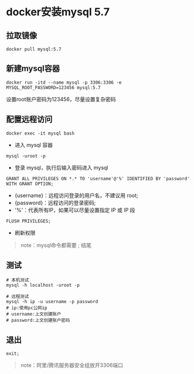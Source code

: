 # docker安装mysql 5.7

## 拉取镜像

```
docker pull mysql:5.7
```

## 新建mysql容器

```
docker run -itd --name mysql -p 3306:3306 -e MYSQL_ROOT_PASSWORD=123456 mysql:5.7
```

设置root账户密码为123456，尽量设置复杂密码

## 配置远程访问

```
docker exec -it mysql bash 
```

- 进入 mysql 容器

```
mysql -uroot -p 
```

- 登录 mysql，执行后输入密码进入 mysql

```
GRANT ALL PRIVILEGES ON *.* TO 'username'@'%' IDENTIFIED BY 'password' WITH GRANT OPTION;
```

- {username}：远程访问登录的用户名，不建议用 root;
- {password}：远程访问的登录密码;
- '%'：代表所有IP，如果可以尽量设置指定 IP 或 IP 段

```
FLUSH PRIVILEGES;
```

- 刷新权限

> note：mysql命令都需要 ; 结尾

## 测试

```
# 本机测试
mysql -h localhost -uroot -p

# 远程测试
mysql -h ip -u username -p password
# ip:使用pc公网ip
# username:上文创建账户
# password:上文创建账户密码
```

## 退出

```
exit;
```


> note：阿里/腾讯服务器安全组放开3306端口